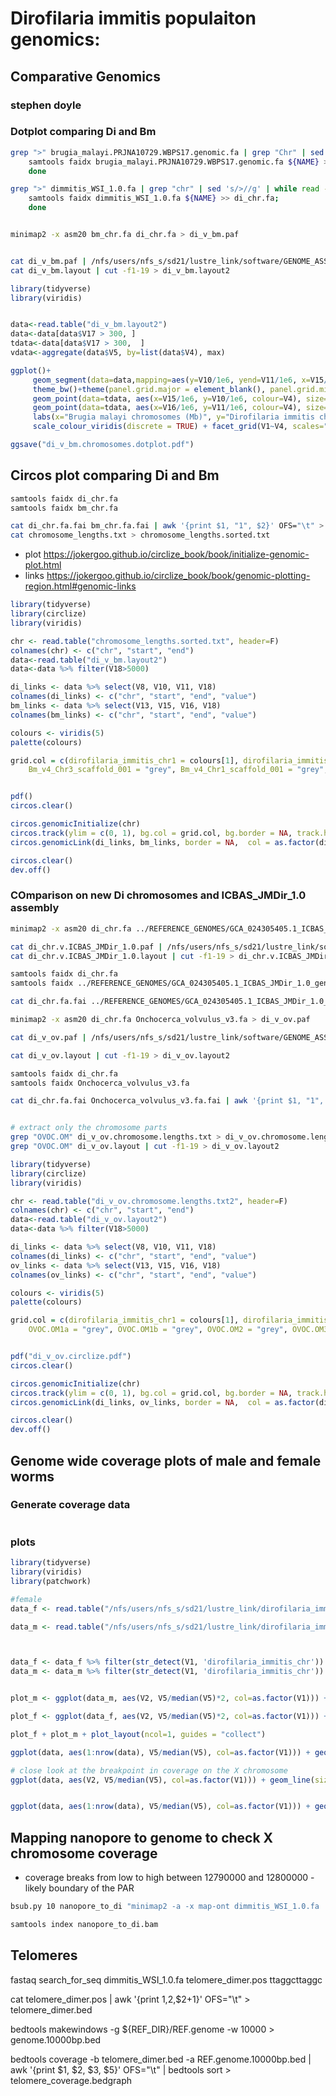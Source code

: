 
# Dirofilaria immitis populaiton genomics: 
## Comparative Genomics

### stephen doyle



### Dotplot comparing Di and Bm
```bash
grep ">" brugia_malayi.PRJNA10729.WBPS17.genomic.fa | grep "Chr" | sed 's/>//'g | while read -r NAME; do 
    samtools faidx brugia_malayi.PRJNA10729.WBPS17.genomic.fa ${NAME} >> bm_chr.fa; 
    done

grep ">" dimmitis_WSI_1.0.fa | grep "chr" | sed 's/>//g' | while read -r NAME; do 
    samtools faidx dimmitis_WSI_1.0.fa ${NAME} >> di_chr.fa; 
    done


minimap2 -x asm20 bm_chr.fa di_chr.fa > di_v_bm.paf


cat di_v_bm.paf | /nfs/users/nfs_s/sd21/lustre_link/software/GENOME_ASSEMBLY/minimap/utils/bin/layout > di_v_bm.layout
cat di_v_bm.layout | cut -f1-19 > di_v_bm.layout2
```


```R
library(tidyverse)
library(viridis)


data<-read.table("di_v_bm.layout2")
data<-data[data$V17 > 300, ]
tdata<-data[data$V17 > 300,  ]
vdata<-aggregate(data$V5, by=list(data$V4), max)

ggplot()+
     geom_segment(data=data,mapping=aes(y=V10/1e6, yend=V11/1e6, x=V15/1e6, xend=V16/1e6, colour=V4)) +
     theme_bw()+theme(panel.grid.major = element_blank(), panel.grid.minor = element_blank(), legend.position = "none")+
     geom_point(data=tdata, aes(x=V15/1e6, y=V10/1e6, colour=V4), size=1)+
     geom_point(data=tdata, aes(x=V16/1e6, y=V11/1e6, colour=V4), size=1)+
     labs(x="Brugia malayi chromosomes (Mb)", y="Dirofilaria immitis chromosomes (Mb)", colour="Chromosome")+
     scale_colour_viridis(discrete = TRUE) + facet_grid(V1~V4, scales="free")

ggsave("di_v_bm.chromosomes.dotplot.pdf")
```









## Circos plot comparing Di and Bm
```bash 
samtools faidx di_chr.fa
samtools faidx bm_chr.fa

cat di_chr.fa.fai bm_chr.fa.fai | awk '{print $1, "1", $2}' OFS="\t" > chromosome_lengths.txt
cat chromosome_lengths.txt > chromosome_lengths.sorted.txt


```
- plot
https://jokergoo.github.io/circlize_book/book/initialize-genomic-plot.html
- links
https://jokergoo.github.io/circlize_book/book/genomic-plotting-region.html#genomic-links
```R
library(tidyverse)
library(circlize)
library(viridis)

chr <- read.table("chromosome_lengths.sorted.txt", header=F)
colnames(chr) <- c("chr", "start", "end")
data<-read.table("di_v_bm.layout2")
data<-data %>% filter(V18>5000)

di_links <- data %>% select(V8, V10, V11, V18)
colnames(di_links) <- c("chr", "start", "end", "value")
bm_links <- data %>% select(V13, V15, V16, V18)
colnames(bm_links) <- c("chr", "start", "end", "value")

colours <- viridis(5)
palette(colours)

grid.col = c(dirofilaria_immitis_chr1 = colours[1], dirofilaria_immitis_chr2 = colours[2], dirofilaria_immitis_chr3 = colours[3], dirofilaria_immitis_chr4 = colours[4], dirofilaria_immitis_chrX = colours[5],
    Bm_v4_Chr3_scaffold_001 = "grey", Bm_v4_Chr1_scaffold_001 = "grey", Bm_v4_ChrX_scaffold_001 = "grey", Bm_v4_Chr4_scaffold_001 = "grey", Bm_v4_Chr2_contig_001 = "grey")


pdf()
circos.clear()

circos.genomicInitialize(chr)
circos.track(ylim = c(0, 1), bg.col = grid.col, bg.border = NA, track.height = 0.05)
circos.genomicLink(di_links, bm_links, border = NA,  col = as.factor(di_links$chr))

circos.clear()
dev.off()
```


### COmparison on new Di chromosomes and ICBAS_JMDir_1.0 assembly
```bash 
minimap2 -x asm20 di_chr.fa ../REFERENCE_GENOMES/GCA_024305405.1_ICBAS_JMDir_1.0_genomic.fa > di_chr.v.ICBAS_JMDir_1.0.paf

cat di_chr.v.ICBAS_JMDir_1.0.paf | /nfs/users/nfs_s/sd21/lustre_link/software/GENOME_ASSEMBLY/minimap/utils/bin/layout > di_chr.v.ICBAS_JMDir_1.0.layout
cat di_chr.v.ICBAS_JMDir_1.0.layout | cut -f1-19 > di_chr.v.ICBAS_JMDir_1.0.layout2

samtools faidx di_chr.fa
samtools faidx ../REFERENCE_GENOMES/GCA_024305405.1_ICBAS_JMDir_1.0_genomic.fa

cat di_chr.fa.fai ../REFERENCE_GENOMES/GCA_024305405.1_ICBAS_JMDir_1.0_genomic.fa.fai | awk '{print $1, "1", $2}' OFS="\t" > chromosome_lengths.txt

```







```bash
minimap2 -x asm20 di_chr.fa Onchocerca_volvulus_v3.fa > di_v_ov.paf

cat di_v_ov.paf | /nfs/users/nfs_s/sd21/lustre_link/software/GENOME_ASSEMBLY/minimap/utils/bin/layout > di_v_ov.layout

cat di_v_ov.layout | cut -f1-19 > di_v_ov.layout2

samtools faidx di_chr.fa
samtools faidx Onchocerca_volvulus_v3.fa

cat di_chr.fa.fai Onchocerca_volvulus_v3.fa.fai | awk '{print $1, "1", $2}' OFS="\t" > di_v_ov.chromosome.lengths.txt


# extract only the chromosome parts
grep "OVOC.OM" di_v_ov.chromosome.lengths.txt > di_v_ov.chromosome.lengths.txt2
grep "OVOC.OM" di_v_ov.layout | cut -f1-19 > di_v_ov.layout2
```


```R
library(tidyverse)
library(circlize)
library(viridis)

chr <- read.table("di_v_ov.chromosome.lengths.txt2", header=F)
colnames(chr) <- c("chr", "start", "end")
data<-read.table("di_v_ov.layout2")
data<-data %>% filter(V18>5000)

di_links <- data %>% select(V8, V10, V11, V18)
colnames(di_links) <- c("chr", "start", "end", "value")
ov_links <- data %>% select(V13, V15, V16, V18)
colnames(ov_links) <- c("chr", "start", "end", "value")

colours <- viridis(5)
palette(colours)

grid.col = c(dirofilaria_immitis_chr1 = colours[1], dirofilaria_immitis_chr2 = colours[2], dirofilaria_immitis_chr3 = colours[3], dirofilaria_immitis_chr4 = colours[4], dirofilaria_immitis_chrX = colours[5],
    OVOC.OM1a = "grey", OVOC.OM1b = "grey", OVOC.OM2 = "grey", OVOC.OM3 = "grey", OVOC.OM4 = "grey", OVOC.OM5 = "grey")


pdf("di_v_ov.circlize.pdf")
circos.clear()

circos.genomicInitialize(chr)
circos.track(ylim = c(0, 1), bg.col = grid.col, bg.border = NA, track.height = 0.05)
circos.genomicLink(di_links, ov_links, border = NA,  col = as.factor(di_links$chr))

circos.clear()
dev.off()
```






## Genome wide coverage plots of male and female worms
### Generate coverage data
```bash


```


### plots
```R
library(tidyverse)
library(viridis)
library(patchwork)

#female
data_f <- read.table("/nfs/users/nfs_s/sd21/lustre_link/dirofilaria_immitis/POPGEN/MAPPING_mapping_dimmitis/ERR034940_ERR034940_mapping/ERR034940.10000_window.cov", header=F)

data_m <- read.table("/nfs/users/nfs_s/sd21/lustre_link/dirofilaria_immitis/POPGEN/MAPPING_mapping_dimmitis/SRR13154015_SRR13154015_mapping/SRR13154015.10000_window.cov", header=F)



data_f <- data_f %>% filter(str_detect(V1, 'dirofilaria_immitis_chr'))
data_m <- data_m %>% filter(str_detect(V1, 'dirofilaria_immitis_chr'))


plot_m <- ggplot(data_m, aes(V2, V5/median(V5)*2, col=as.factor(V1))) + geom_point(size=0.5) + scale_colour_viridis_d() + ylim(0,4) + theme_bw() + facet_grid(.~V1, scales = "free_x")

plot_f <- ggplot(data_f, aes(V2, V5/median(V5)*2, col=as.factor(V1))) + geom_point(size=0.5) + scale_colour_viridis_d() + ylim(0,4) + theme_bw() + facet_grid(.~V1, scales = "free_x")

plot_f + plot_m + plot_layout(ncol=1, guides = "collect")

ggplot(data, aes(1:nrow(data), V5/median(V5), col=as.factor(V1))) + geom_point(size=0.5) + scale_colour_viridis_d() + ylim(0,2)

# close look at the breakpoint in coverage on the X chromosome
ggplot(data, aes(V2, V5/median(V5), col=as.factor(V1))) + geom_line(size=0.5) + scale_colour_viridis_d() + ylim(0,2) + facet_grid(V1~.) + xlim(12.775e6, 12.825e6)


ggplot(data, aes(1:nrow(data), V5/median(V5), col=as.factor(V1))) + geom_point(size=0.5) + scale_colour_viridis_d() + ylim(0,2)
```



## Mapping nanopore to genome to check X chromosome coverage
- coverage breaks from low to high between 12790000 and 12800000 - likely boundary of the PAR

```bash
bsub.py 10 nanopore_to_di "minimap2 -a -x map-ont dimmitis_WSI_1.0.fa ../GENOME_IMPROVEMENT/NANOPORE_DATA/SRR14299255_1.fastq.gz  \| samtools view -h -b \| samtools sort -o nanopore_to_di.bam"

samtools index nanopore_to_di.bam


```




## Telomeres

fastaq search_for_seq dimmitis_WSI_1.0.fa telomere_dimer.pos ttaggcttaggc

cat telomere_dimer.pos | awk '{print $1,$2,$2+1}' OFS="\t" > telomere_dimer.bed

bedtools makewindows -g ${REF_DIR}/REF.genome -w 10000 > genome.10000bp.bed

bedtools coverage -b telomere_dimer.bed -a REF.genome.10000bp.bed  | awk '{print $1, $2, $3, $5}' OFS="\t" | bedtools sort > telomere_coverage.bedgraph
